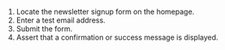 1. Locate the newsletter signup form on the homepage.
2. Enter a test email address.
3. Submit the form.
4. Assert that a confirmation or success message is displayed.